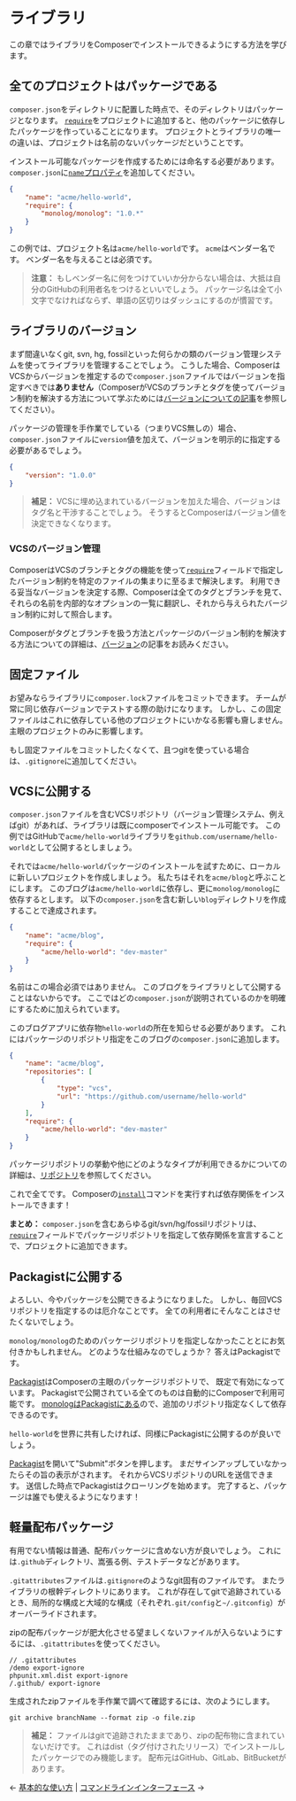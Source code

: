 # ライブラリ

この章ではライブラリをComposerでインストールできるようにする方法を学びます。

## 全てのプロジェクトはパッケージである

`composer.json`をディレクトリに配置した時点で、そのディレクトリはパッケージとなります。
[`require`](04-schema.md#require)をプロジェクトに追加すると、他のパッケージに依存したパッケージを作っていることになります。
プロジェクトとライブラリの唯一の違いは、プロジェクトは名前のないパッケージだということです。

インストール可能なパッケージを作成するためには命名する必要があります。
`composer.json`に[`name`プロパティ](04-schema.md#name)を追加してください。

```json
{
    "name": "acme/hello-world",
    "require": {
        "monolog/monolog": "1.0.*"
    }
}
```

この例では、プロジェクト名は`acme/hello-world`です。
`acme`はベンダー名です。
ベンダー名を与えることは必須です。

> **注意：**
> もしベンダー名に何をつけていいか分からない場合は、大抵は自分のGitHubの利用者名をつけるといいでしょう。
> パッケージ名は全て小文字でなければならず、単語の区切りはダッシュにするのが慣習です。

## ライブラリのバージョン

まず間違いなくgit, svn, hg, fossilといった何らかの類のバージョン管理システムを使ってライブラリを管理することでしょう。
こうした場合、ComposerはVCSからバージョンを推定するので`composer.json`ファイルではバージョンを指定すべきでは**ありません**（ComposerがVCSのブランチとタグを使ってバージョン制約を解決する方法について学ぶためには[バージョンについての記事](articles/versions.md)を参照してください）。

パッケージの管理を手作業でしている（つまりVCS無しの）場合、`composer.json`ファイルに`version`値を加えて、バージョンを明示的に指定する必要があるでしょう。

```json
{
    "version": "1.0.0"
}
```

> **補足：** VCSに埋め込まれているバージョンを加えた場合、バージョンはタグ名と干渉することでしょう。
そうするとComposerはバージョン値を決定できなくなります。

### VCSのバージョン管理

ComposerはVCSのブランチとタグの機能を使って[`require`](04-schema.md#require)フィールドで指定したバージョン制約を特定のファイルの集まりに至るまで解決します。
利用できる妥当なバージョンを決定する際、Composerは全てのタグとブランチを見て、それらの名前を内部的なオプションの一覧に翻訳し、それから与えられたバージョン制約に対して照合します。

Composerがタグとブランチを扱う方法とパッケージのバージョン制約を解決する方法についての詳細は、[バージョン](articles/versions.md)の記事をお読みください。

## 固定ファイル

お望みならライブラリに`composer.lock`ファイルをコミットできます。
チームが常に同じ依存バージョンでテストする際の助けになります。
しかし、この固定ファイルはこれに依存している他のプロジェクトにいかなる影響も齎しません。
主眼のプロジェクトのみに影響します。

もし固定ファイルをコミットしたくなくて、且つgitを使っている場合は、`.gitignore`に追加してください。

## VCSに公開する

`composer.json`ファイルを含むVCSリポジトリ（バージョン管理システム、例えばgit）があれば、ライブラリは既にcomposerでインストール可能です。
この例ではGitHubで`acme/hello-world`ライブラリを`github.com/username/hello-world`として公開するとしましょう。

それでは`acme/hello-world`パッケージのインストールを試すために、ローカルに新しいプロジェクトを作成しましょう。
私たちはそれを`acme/blog`と呼ぶことにします。
このブログは`acme/hello-world`に依存し、更に`monolog/monolog`に依存するとします。
以下の`composer.json`を含む新しい`blog`ディレクトリを作成することで達成されます。

```json
{
    "name": "acme/blog",
    "require": {
        "acme/hello-world": "dev-master"
    }
}
```

名前はこの場合必須ではありません。
このブログをライブラリとして公開することはないからです。
ここではどの`composer.json`が説明されているのかを明確にするために加えられています。

このブログアプリに依存物`hello-world`の所在を知らせる必要があります。
これにはパッケージのリポジトリ指定をこのブログの`composer.json`に追加します。

```json
{
    "name": "acme/blog",
    "repositories": [
        {
            "type": "vcs",
            "url": "https://github.com/username/hello-world"
        }
    ],
    "require": {
        "acme/hello-world": "dev-master"
    }
}
```

パッケージリポジトリの挙動や他にどのようなタイプが利用できるかについての詳細は、[リポジトリ](05-repositories.md)を参照してください。

これで全てです。
Composerの[`install`](03-cli.md#install)コマンドを実行すれば依存関係をインストールできます！

**まとめ：**
`composer.json`を含むあらゆるgit/svn/hg/fossilリポジトリは、[`require`](04-schema.md#require)フィールドでパッケージリポジトリを指定して依存関係を宣言することで、プロジェクトに追加できます。

## Packagistに公開する

よろしい、今やパッケージを公開できるようになりました。
しかし、毎回VCSリポジトリを指定するのは厄介なことです。
全ての利用者にそんなことはさせたくないでしょう。

`monolog/monolog`のためのパッケージリポジトリを指定しなかったこととにお気付きかもしれません。
どのような仕組みなのでしょうか？
答えはPackagistです。

[Packagist](https://packagist.org/)はComposerの主眼のパッケージリポジトリで、 既定で有効になっています。
Packagistで公開されている全てのものは自動的にComposerで利用可能です。
[monologはPackagistにある](https://packagist.org/packages/monolog/monolog)ので、追加のリポジトリ指定なくして依存できるのです。

`hello-world`を世界に共有したければ、同様にPackagistに公開するのが良いでしょう。

[Packagist](https://packagist.org)を開いて"Submit"ボタンを押します。
まだサインアップしていなかったらその旨の表示がされます。
それからVCSリポジトリのURLを送信できます。
送信した時点でPackagistはクローリングを始めます。
完了すると、パッケージは誰でも使えるようになります！

## 軽量配布パッケージ

有用でない情報は普通、配布パッケージに含めない方が良いでしょう。
これには`.github`ディレクトリ、嵩張る例、テストデータなどがあります。

`.gitattributes`ファイルは`.gitignore`のようなgit固有のファイルです。
またライブラリの根幹ディレクトリにあります。
これが存在してgitで追跡されているとき、局所的な構成と大域的な構成（それぞれ`.git/config`と`~/.gitconfig`）がオーバーライドされます。

zipの配布パッケージが肥大化させる望ましくないファイルが入らないようにするには、`.gitattributes`を使ってください。

```text
// .gitattributes
/demo export-ignore
phpunit.xml.dist export-ignore
/.github/ export-ignore
```

生成されたzipファイルを手作業で調べて確認するには、次のようにします。

```shell
git archive branchName --format zip -o file.zip
```

> **補足：**
> ファイルはgitで追跡されたままであり、zipの配布物に含まれていないだけです。
> これはdist（タグ付けされたリリース）でインストールしたパッケージでのみ機能します。
> 配布元はGitHub、GitLab、BitBucketがあります。

&larr; [基本的な使い方](01-basic-usage.md) |  [コマンドラインインターフェース](03-cli.md) &rarr;
